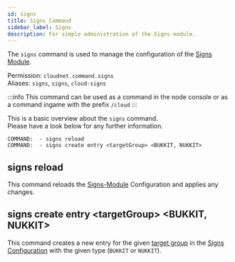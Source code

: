 ```yaml
---
id: signs
title: Signs Command
sidebar_label: Signs
description: For simple administration of the Signs module.
---
```


The `signs` command is used to manage the configuration of the [Signs Module](../modules/signs.md#configuration).

Permission: `cloudnet.command.signs`  
Aliases: `signs`, `signs`, `cloud-signs`

:::info
This command can be used as a command in the node console or as a command ingame with the prefix `/cloud`
:::

This is a basic overview about the `signs` command.  
Please have a look below for any further information.
```
COMMAND:  - signs reload
COMMAND:  - signs create entry <targetGroup> <BUKKIT, NUKKIT>
```

## signs reload
This command reloads the [Signs-Module](../modules/signs.md) Configuration and applies any changes.

## signs create entry &lt;targetGroup&gt; &lt;BUKKIT, NUKKIT&gt;
This command creates a new entry for the given [target group](../components/groups.md) in the
[Signs Configuration](../modules/signs.md) with the given type (`BUKKIT` or `NUKKIT`).
